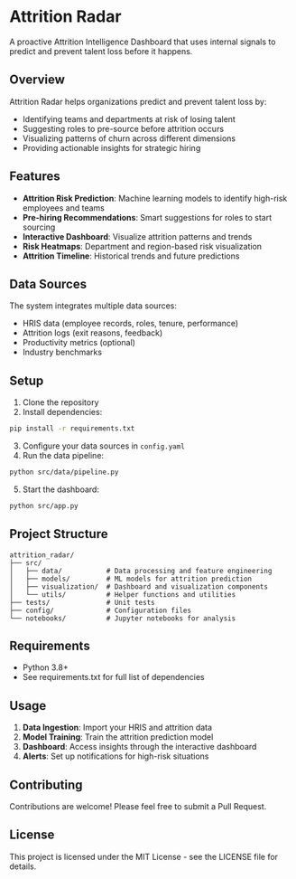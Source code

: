 # Attrition Radar

A proactive Attrition Intelligence Dashboard that uses internal signals to predict and prevent talent loss before it happens.

## Overview

Attrition Radar helps organizations predict and prevent talent loss by:
- Identifying teams and departments at risk of losing talent
- Suggesting roles to pre-source before attrition occurs
- Visualizing patterns of churn across different dimensions
- Providing actionable insights for strategic hiring

## Features

- **Attrition Risk Prediction**: Machine learning models to identify high-risk employees and teams
- **Pre-hiring Recommendations**: Smart suggestions for roles to start sourcing
- **Interactive Dashboard**: Visualize attrition patterns and trends
- **Risk Heatmaps**: Department and region-based risk visualization
- **Attrition Timeline**: Historical trends and future predictions

## Data Sources

The system integrates multiple data sources:
- HRIS data (employee records, roles, tenure, performance)
- Attrition logs (exit reasons, feedback)
- Productivity metrics (optional)
- Industry benchmarks

## Setup

1. Clone the repository
2. Install dependencies:
```bash
pip install -r requirements.txt
```

3. Configure your data sources in `config.yaml`
4. Run the data pipeline:
```bash
python src/data/pipeline.py
```

5. Start the dashboard:
```bash
python src/app.py
```

## Project Structure

```
attrition_radar/
├── src/
│   ├── data/           # Data processing and feature engineering
│   ├── models/         # ML models for attrition prediction
│   ├── visualization/  # Dashboard and visualization components
│   └── utils/          # Helper functions and utilities
├── tests/              # Unit tests
├── config/             # Configuration files
└── notebooks/          # Jupyter notebooks for analysis
```

## Requirements

- Python 3.8+
- See requirements.txt for full list of dependencies

## Usage

1. **Data Ingestion**: Import your HRIS and attrition data
2. **Model Training**: Train the attrition prediction model
3. **Dashboard**: Access insights through the interactive dashboard
4. **Alerts**: Set up notifications for high-risk situations

## Contributing

Contributions are welcome! Please feel free to submit a Pull Request.

## License

This project is licensed under the MIT License - see the LICENSE file for details. 
